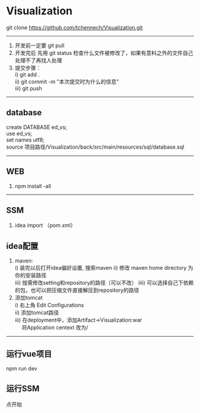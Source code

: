 # Visualization
git clone https://github.com/tchennech/Visualization.git
***
1. 开发前一定要 git pull  
2. 开发完后 先用 git status 检查什么文件被修改了，如果有意料之外的文件自己处理不了再找人处理  
3. 提交步骤：  
i) git add .  
ii) git commit -m "本次提交时为什么的信息"  
iii) git push  
***
## database
create DATABASE ed_vs;  
use ed_vs;  
set names utf8;  
source 项目路径/Visualization/back/src/main/resources/sql/database.sql
***
## WEB 
1. npm install -all 
***
## SSM
1. idea import （pom.xml）
## idea配置
1. maven:  
i) 装完以后打开idea偏好设置, 搜索maven
ii) 修改 maven home directory 为你的安装路径  
iii) 按需修改setting和repository的路径（可以不改）
iiii) 可以选择自己下依赖的包，也可以把压缩文件直接解压到repository的路径
2. 添加tomcat  
i) 右上角 Edit Configurations  
ii) 添加tomcat路径  
iii) 在deployment中，添加Artifact->Visualization:war  
&emsp; 将Application centext 改为/  
***
## 运行vue项目
npm run dev
## 运行SSM
点开始